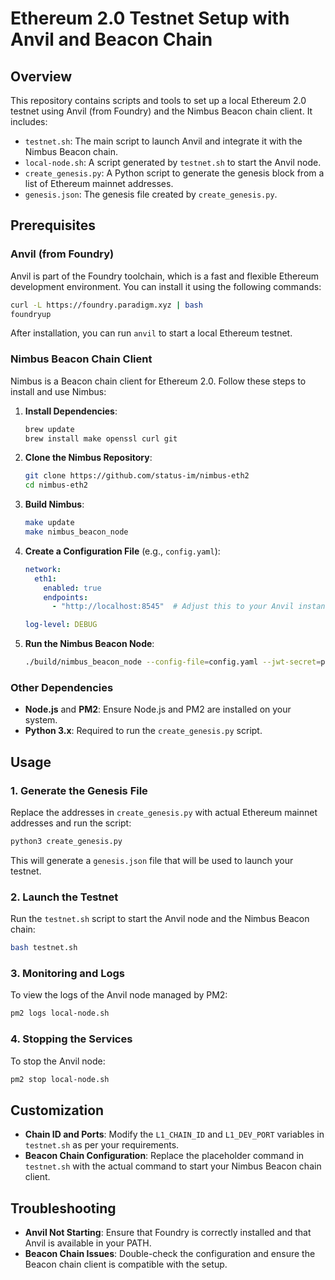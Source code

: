# Ethereum 2.0 Testnet Setup with Anvil and Beacon Chain

## Overview

This repository contains scripts and tools to set up a local Ethereum 2.0 testnet using Anvil (from Foundry) and the Nimbus Beacon chain client. It includes:

- `testnet.sh`: The main script to launch Anvil and integrate it with the Nimbus Beacon chain.
- `local-node.sh`: A script generated by `testnet.sh` to start the Anvil node.
- `create_genesis.py`: A Python script to generate the genesis block from a list of Ethereum mainnet addresses.
- `genesis.json`: The genesis file created by `create_genesis.py`.

## Prerequisites

### Anvil (from Foundry)

Anvil is part of the Foundry toolchain, which is a fast and flexible Ethereum development environment. You can install it using the following commands:

```bash
curl -L https://foundry.paradigm.xyz | bash
foundryup
```

After installation, you can run `anvil` to start a local Ethereum testnet.

### Nimbus Beacon Chain Client

Nimbus is a Beacon chain client for Ethereum 2.0. Follow these steps to install and use Nimbus:

1. **Install Dependencies**:
   ```bash
   brew update
   brew install make openssl curl git
   ```

2. **Clone the Nimbus Repository**:
   ```bash
   git clone https://github.com/status-im/nimbus-eth2
   cd nimbus-eth2
   ```

3. **Build Nimbus**:
   ```bash
   make update
   make nimbus_beacon_node
   ```

4. **Create a Configuration File** (e.g., `config.yaml`):
   ```yaml
   network:
     eth1:
       enabled: true
       endpoints:
         - "http://localhost:8545"  # Adjust this to your Anvil instance

   log-level: DEBUG
   ```

5. **Run the Nimbus Beacon Node**:
   ```bash
   ./build/nimbus_beacon_node --config-file=config.yaml --jwt-secret=path_to_jwt_secret_file
   ```

### Other Dependencies

- **Node.js** and **PM2**: Ensure Node.js and PM2 are installed on your system.
- **Python 3.x**: Required to run the `create_genesis.py` script.

## Usage

### 1. Generate the Genesis File

Replace the addresses in `create_genesis.py` with actual Ethereum mainnet addresses and run the script:

```bash
python3 create_genesis.py
```

This will generate a `genesis.json` file that will be used to launch your testnet.

### 2. Launch the Testnet

Run the `testnet.sh` script to start the Anvil node and the Nimbus Beacon chain:

```bash
bash testnet.sh
```

### 3. Monitoring and Logs

To view the logs of the Anvil node managed by PM2:

```bash
pm2 logs local-node.sh
```

### 4. Stopping the Services

To stop the Anvil node:

```bash
pm2 stop local-node.sh
```

## Customization

- **Chain ID and Ports**: Modify the `L1_CHAIN_ID` and `L1_DEV_PORT` variables in `testnet.sh` as per your requirements.
- **Beacon Chain Configuration**: Replace the placeholder command in `testnet.sh` with the actual command to start your Nimbus Beacon chain client.

## Troubleshooting

- **Anvil Not Starting**: Ensure that Foundry is correctly installed and that Anvil is available in your PATH.
- **Beacon Chain Issues**: Double-check the configuration and ensure the Beacon chain client is compatible with the setup.
